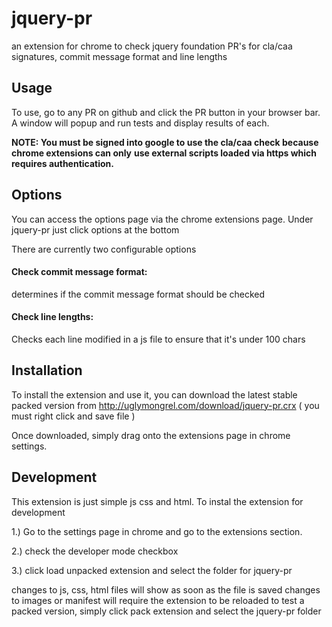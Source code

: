 jquery-pr
=================

an extension for chrome to check jquery foundation PR's for cla/caa signatures, commit message format and line lengths

Usage
-----------------

To use, go to any PR on github and click the PR button in your browser bar. A window will popup and run
tests and display results of each.

**NOTE: You must be signed into google to use the cla/caa check because chrome extensions can only**
**use external scripts loaded via https which requires authentication.**

Options
-----------------

You can access the options page via the chrome extensions page. Under jquery-pr just click
options at the bottom

There are currently two configurable options

#### **Check commit message format**:

determines if the commit message format should be checked

#### **Check line lengths**:

Checks each line modified in a js file to ensure that it's under 100 chars

Installation
-----------------

To install the extension and use it, you can download the latest stable packed version from
http://uglymongrel.com/download/jquery-pr.crx ( you must right click and save file )

Once downloaded, simply drag onto the extensions page in chrome settings.

Development
-----------------

This extension is just simple js css and html. To instal the extension for development

1.) Go to the settings page in chrome and go to the extensions section.

2.) check the developer mode checkbox

3.) click load unpacked extension and select the folder for jquery-pr

changes to js, css, html files will show as soon as the file is saved
changes to images or manifest will require the extension to be reloaded
to test a packed version, simply click pack extension and select the jquery-pr folder
